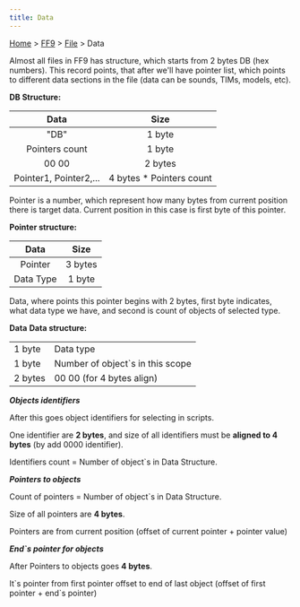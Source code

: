 ```yaml
---
title: Data
---
```


[Home](/Main%20Page.md) > [FF9](/FF9.md) > [File](/FF9/File.md) > Data

Almost all files in FF9 has structure, which starts from 2 bytes DB (hex
numbers). This record points, that after we'll have pointer list, which
points to different data sections in the file (data can be sounds, TIMs,
models, etc).

**DB Structure:**

|          Data          |           Size            |
|:----------------------:|:-------------------------:|
|          "DB"          |          1 byte           |
|     Pointers count     |          1 byte           |
|         00 00          |          2 bytes          |
| Pointer1, Pointer2,... | 4 bytes \* Pointers count |

Pointer is a number, which represent how many bytes from current
position there is target data. Current position in this case is first
byte of this pointer.

**Pointer structure:**

|   Data    |  Size   |
|:---------:|:-------:|
|  Pointer  | 3 bytes |
| Data Type | 1 byte  |

Data, where points this pointer begins with 2 bytes, first byte
indicates, what data type we have, and second is count of objects of
selected type.

**Data** **Data structure:**

|         |                                   |
|---------|-----------------------------------|
| 1 byte  | Data type                         |
| 1 byte  | Number of object\`s in this scope |
| 2 bytes | 00 00 (for 4 bytes align)         |

***Objects identifiers***

After this goes object identifiers for selecting in scripts.

One identifier are **2 bytes**, and size of all identifiers must be
**aligned to 4 bytes** (by add 0000 identifier).

Identifiers count = Number of object\`s in Data Structure.

***Pointers to objects***

Count of pointers = Number of object\`s in Data Structure.

Size of all pointers are **4 bytes**.

Pointers are from current position (offset of current pointer + pointer
value)

***End\`s pointer for objects***

After Pointers to objects goes **4 bytes**.

It\`s pointer from first pointer offset to end of last object (offset of
first pointer + end\`s pointer)

